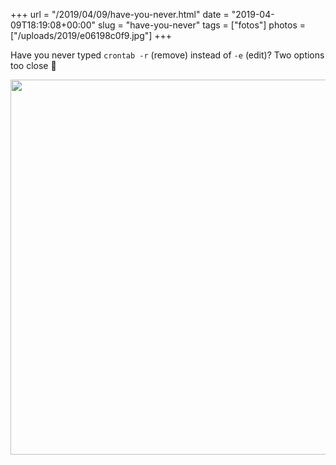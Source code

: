 +++
url = "/2019/04/09/have-you-never.html"
date = "2019-04-09T18:19:08+00:00"
slug = "have-you-never"
tags = ["fotos"]
photos = ["/uploads/2019/e06198c0f9.jpg"]
+++

Have you never typed `crontab -r` (remove) instead of `-e` (edit)? Two options too close 😬

<img src="/uploads/2019/e06198c0f9.jpg" width="600" height="600" alt="" />
